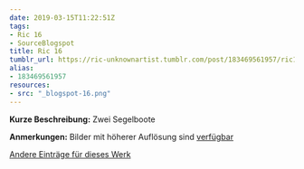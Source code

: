 ```yaml
---
date: 2019-03-15T11:22:51Z
tags:
- Ric 16
- SourceBlogspot
title: Ric 16
tumblr_url: https://ric-unknownartist.tumblr.com/post/183469561957/ric16
alias:
- 183469561957
resources:
- src: "_blogspot-16.png"
---
```


**Kurze Beschreibung:** Zwei Segelboote

**Anmerkungen:** Bilder mit höherer Auflösung sind [verfügbar](/de/tags/ric-16)

[Andere Einträge für dieses Werk](/de/tags/ric-16)
